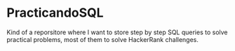 # PracticandoSQL
Kind of a reporsitore where I want to store step by step SQL queries to solve practical problems, most of them to solve HackerRank challenges.
